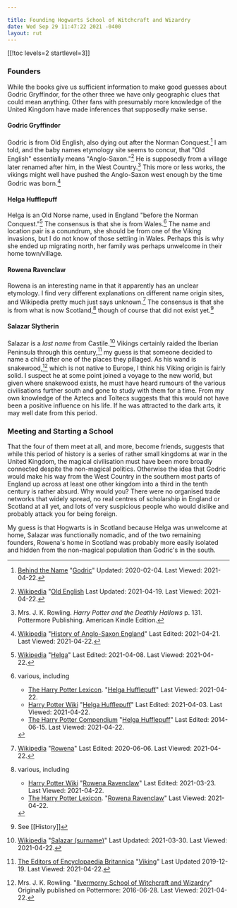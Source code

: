 ```yaml
---

title: Founding Hogwarts School of Witchcraft and Wizardry
date: Wed Sep 29 11:47:22 2021 -0400
layout: rut
---
```



[[!toc levels=2 startlevel=3]]

### Founders

While the books give us sufficient information to make good guesses about Godric
Gryffindor, for the other three we have only geographic clues that could mean
anything.  Other fans with presumably more knowledge of the United Kingdom have
made inferences that supposedly make sense.

#### Godric Gryffindor

Godric is from Old English, also dying out after the Norman
Conquest.[^20210422-5] I am told, and the baby names etymology site seems to
concur, that "Old English" essentially means "Anglo-Saxon."[^20210422-6] He is
supposedly from a village later renamed after him, in the West
Country.[^20210422-8] This more or less works, the vikings might well have
pushed the Anglo-Saxon west enough by the time Godric was born.[^20210422-9]

#### Helga Hufflepuff

Helga is an Old Norse name, used in England "before the Norman
Conquest."[^20210422-4] The consensus is that she is from Wales.[^20210422-10]
The name and location pair is a conundrum, she should be from one of the Viking
invasions, but I do not know of those settling in Wales. Perhaps this is why she
ended up migrating north, her family was perhaps unwelcome in their home
town/village. 

#### Rowena Ravenclaw

Rowena is an interesting name in that it apparently has an unclear etymology. I
find very different explanations on different name origin sites, and Wikipedia
pretty much just says unknown.[^20210422-3] The consensus is that she is from
what is now Scotland,[^20210422-11] though of course that did not exist
yet.[^20210422-12]

#### Salazar Slytherin

Salazar is a *last name* from Castile.[^20210422-7] Vikings certainly raided
the Iberian Peninsula through this century,[^20210422-13] my guess is that
someone decided to name a child after one of the places they pillaged. As his
wand is snakewood,[^20210422-14] which is not native to Europe, I think his
Viking origin is fairly solid. I suspect he at some point joined a voyage to the
new world, but given where snakewood exists, he must have heard rumours of the
various civilisations further south and gone to study with them for a time.  From
my own knowledge of the Aztecs and Toltecs suggests that this would not have
been a positive influence on his life.  If he was attracted to the dark arts, it
may well date from this period. 

### Meeting and Starting a School

That the four of them meet at all, and more, become friends, suggests that while
this period of history is a series of rather small kingdoms at war in the United
Kingdom, the magical civilisation must have been more broadly connected despite
the non-magical politics.  Otherwise the idea that Godric would make his way
from the West Country in the southern most parts of England up across at least
one other kingdom into a third in the tenth century is rather absurd. Why would
you? There were no organised trade networks that widely spread, no real centres
of scholarship in England or Scotland at all yet, and lots of very suspicious
people who would dislike and probably attack you for being foreign.  

My guess is that Hogwarts is in Scotland because Helga was unwelcome at home,
Salazar was functionally nomadic, and of the two remaining founders, Rowena's
home in Scotland was probably more easily isolated and hidden from the
non-magical population than Godric's in the south.  

[^20210422-14]: Mrs. J. K. Rowling. 
    "[Ilvermorny School of Witchcraft and Wizardry](https://www.wizardingworld.com/writing-by-jk-rowling/ilvermorny)"
    Originally published on Pottermore: 2016-06-28. Last Viewed: 2021-04-22.

[^20210422-13]: [The Editors of Encyclopaedia Britannica](https://www.britannica.com/)
    "[Viking](https://www.britannica.com/topic/Viking-people)"
    Last Updated 2019-12-19. Last Viewed: 2021-04-22.

[^20210422-12]: See [[History]]

[^20210422-11]: various, including
    * [Harry Potter Wiki](https://harrypotter.fandom.com/)
      "[Rowena Ravenclaw](https://harrypotter.fandom.com/wiki/Rowena_Ravenclaw)"
      Last Edited: 2021-03-23. Last Viewed: 2021-04-22.
    * [The Harry Potter Lexicon](https://www.hp-lexicon.org/).
      "[Rowena Ravenclaw](https://www.hp-lexicon.org/character/rowena-ravenclaw/)"
      Last Viewed: 2021-04-22.

[^20210422-10]: various, including
    * [The Harry Potter Lexicon](https://www.hp-lexicon.org/). 
      "[Helga Hufflepuff](https://www.hp-lexicon.org/character/helga-hufflepuff/)"
      Last Viewed: 2021-04-22.
    * [Harry Potter Wiki](https://harrypotter.fandom.com/)
      "[Helga Hufflepuff](https://harrypotter.fandom.com/wiki/Helga_Hufflepuff)"
      Last Edited: 2021-04-03. Last Viewed: 2021-04-22.
    * [The Harry Potter Compendium](https://harry-potter-compendium.fandom.com/)
      "[Helga Hufflepuff](https://harry-potter-compendium.fandom.com/wiki/Helga_Hufflepuff)"
      Last Edited: 2014-06-15. Last Viewed: 2021-04-22.

[^20210422-9]: [Wikipedia](https://en.wikipedia.org/)
    "[History of Anglo-Saxon England](https://en.wikipedia.org/wiki/History_of_Anglo-Saxon_England)"
    Last Edited: 2021-04-21. Last Viewed: 2021-04-22.

[^20210422-8]: Mrs. J. K. Rowling. _Harry Potter and the Deathly Hallows_
    p. 131. Pottermore Publishing. American Kindle Edition. 

[^20210422-5]: [Behind the Name](https://www.behindthename.com/)
    "[Godric](https://www.behindthename.com/name/godric)"
    Updated: 2020-02-04. Last Viewed: 2021-04-22.

[^20210422-7]: [Wikipedia](https://en.wikipedia.org/)
    "[Salazar \(surname\)](https://en.wikipedia.org/wiki/Salazar_\(surname\))"
    Last Updated: 2021-03-30. Last Viewed: 2021-04-22.

[^20210422-6]: [Wikipedia](https://en.wikipedia.org/)
    "[Old English](https://en.wikipedia.org/wiki/Old_English)
    Last Updated: 2021-04-19. Last Viewed: 2021-04-22.

[^20210422-4]: [Wikipedia](https://en.wikipedia.org/)
    "[Helga](https://en.wikipedia.org/wiki/Helga)"
    Last Edited: 2021-04-08. Last Viewed: 2021-04-22.

[^20210422-3]: [Wikipedia](https://en.wikipedia.org/)
    "[Rowena](https://en.wikipedia.org/wiki/Rowena)"
    Last Edited: 2020-06-06. Last Viewed: 2021-04-22.

[FWO1]: https://archiveofourown.org/works/28507302

[^20210525-7]: CmptrWz.
    _[For Want of an Outfit](https://archiveofourown.org/works/28507302)_
    [Chapter 24](https://archiveofourown.org/works/28507302/chapters/77941415)
    Published: 2021-01-02 Updated: 2021-05-24 Last Viewed: 2021-05-25.

[^20210525-6]: [Wikipedia](https://en.wikipedia.org)
    "[Flush toilet](https://en.wikipedia.org/wiki/Flush_toilet#Pre-modern_flush_toilet_systems)"
    Last Edited: 2021-04-23. Last Viewed: 2021-05-25.

[^20210525-5]: Mrs. J. K. Rowling. _Harry Potter and the Chamber of Secrets_
    Chapter 9. better citation needed.

[^20210525-4]: citation needed.

[^20210525-2]: 
    * Mr. William E. Schmidt. 
      "[English Bathrooms: Out of the Closet](https://www.nytimes.com/1992/01/23/garden/english-bathrooms-out-of-the-closet.html)"
      [The New York Times](https://www.nytimes.com) 1992-01-23. 
      This article is fairly typical of what I found searching for when indoor
      bathrooms became common
    * The Victorian Emporium.
      "[History of Bathrooms](https://www.thevictorianemporium.com/publications/history/article/history_of_bathrooms)"
      [The Victorian Emporium](https://www.thevictorianemporium.com) 2011-08-04
      Note the distinction between *baths* and *toilets*

[^20210525-1]: Mrs. J. K. Rowling. 
    _Hogwarts: An Incomplete and Unreliable Guide_
    p. 74. Pottermore Publishing. American Kindle Edition. 

[^20210525-3]: Mrs. J. K. Rowling. 
    _Hogwarts: An Incomplete and Unreliable Guide_
    p. 74. Pottermore Publishing. American Kindle Edition. 

[^20210812-1]: see [[History]], the Norse took over substantial parts of
    Scotland and eastern England at different times. 

[^20200720-9]: Mrs. J. K. Rowling. _Harry Potter and the Goblet of Fire_ (Kindle Locations
    9206-9208). Pottermore Limited. American Kindle Edition. 

[^20200720-10]: Mr. Jon Walter. 
    "[Why I'm glad corporal punishment is now only found in books](https://www.theguardian.com/childrens-books-site/2016/jul/01/corporal-punishment-jon-walter)". 
    [The Guardian](https://www.theguardian.com/) 2016-07-01.  Last viewed
    2020-07-20.  The article gives dates for different kinds of Schools. Looking at
    schools Harry likely attended, 1986 for British state schools, and 2000 for
    Scottish private schools. 

[^20210520-1]: FMPtrumpets.
    _[How is this My Life?](https://archiveofourown.org/works/31033985)_
    [Chapter 11: the Midnight Duel](https://archiveofourown.org/works/31033985/chapters/77703686)
    [Archive of Our Own](https://archiveofourown.org) 
    Published: 2021-05-02 Updated: 2021-05-20 Last Viewed: 2021-05-20.

[CDNN]: https://www.gutenberg.org/ebooks/967

[BHBS1]: https://www.ourkids.net/school/brief-history-of-boarding

[FBSU1]: https://britannia-study.com.my/school-type/famous-uk-boarding-schools

[^20210725-2]: Our Kids™. 
    "[A Brief History of Boarding Schools](https://www.ourkids.net/school/brief-history-of-boarding)"
    © 2020. [Our Kids](https://www.ourkids.net).  

[^20210725-1]: Our Kids™. 
    "[A Brief History of Boarding Schools](https://www.ourkids.net/school/brief-history-of-boarding)"
    © 2020. [Our Kids](https://www.ourkids.net).  

[^20200817-1]: Mrs. J. K. Rowling.  I forget which book this is in.

[^20200817-2]: Mrs. J. K. Rowling. 
    "[About the Books: transcript of J.K. Rowling's live interview on Scholastic.com](http://www.accio-quote.org/articles/2000/1000-scholastic-chat.htm)"
    [Accio Quote](http://www.accio-quote.org/) 2000-10-16. Last Viewed 2020-08-17. 

[^20200819-2]:  I'm assuming that both Dean Thomas and the Death Eaters would
    have regarded Dean as a first generation wizard.  We are told Dean did not know
    about his father, and if the Death Eaters did, they would have considered him a
    blood traitor anyway. Thus that makes at least one student who went into hiding
    unsuccessfully. 

[^20200819-3]: It certainly does not mention nearly enough people coming through
    the portrait tunnel, and pretty much his entire class, plus both Creevy boys
    seem to be there.  Get a citation for this.

[^20200819-4]: Several works have this idea, amoung them:
    * AndrewWolfe. _[The Ghost of Privet Drive](https://archiveofourown.org/works/21500365)_ 
      [Archive of Our Own](https://archiveofourown.org) Last Updated 2020-08-14. Last Viewed 2020-08-19.
    * old-crow. _[Unintended Consequences](https://www.fanfiction.net/s/13903544)_
      [Fanfiction.net](https://fanfiction.net) Published: 2021-06-18. Last
      Updated: 2021-08-10. Last Viewed: 2021-08-12. 

[^20210521-6]: Mr. Rudyard Kipling. _Stalky & Co._ better citation needed. 

[^20200811-1]: Mrs. J. K. Rowling. _Harry Potter and the Prisoner of Azkaban_.
    Pottermore. American Kindle Edition.  Better citation needed. 

[^20200811-2]: Mrs. J. K. Rowling.  I don't recall which book this is in.
    Better citation needed. 

[^20200419-1]: Mugglenet.  
    _[The Revised Forty](https://www.mugglenet.com/2016/03/the-revised-forty/)_ 
    [MuggleNet](https://mugglenet.com) Published: 2016-03-31. Updated:
    2021-05-31. last viewed 2021-06-02.

[^20200630-1]: Ms. Diana Summers. 
    _Secrets of the Classlist: Harry Potter and the Original Forty Classmates_  
    Copyright 2011,2014. Amazon Kindle Direct Publishing. 

[^20200630-3]: Mrs. J. K. Rowling. 
    "[The Original Forty](https://www.wizardingworld.com/writing-by-jk-rowling/the-original-forty)"
    <https://www.wizardingworld.com/> Originally published 2015-08-10. 
    Last Viewed 2020-06-30.

